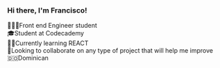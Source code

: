 <!-- This Will change in the future-->

### Hi there, I'm Francisco!

🧑🏻‍💻Front end Engineer student<br/>
🎓Student at Codecademy<br/>
✍🏻Currently learning REACT<br/>
🤝Looking to collaborate on any type of project that will help me improve<br/>
🇩🇴Dominican
